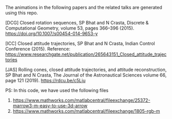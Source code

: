 The animations in the following papers and the related talks are generated using this repo.

[DCG] Closed rotation sequences, SP Bhat and N Crasta, Discrete & Computational Geometry, volume 53, pages 366–396 (2015). https://doi.org/10.1007/s00454-014-9653-y

[ICC] Closed attitude trajectories, SP Bhat and N Crasta, Indian Control Conference (2015). Reference:  https://www.researchgate.net/publication/265643151_Closed_attitude_trajectories

[JAS] Rolling cones, closed attitude trajectories, and attitude reconstruction, SP Bhat and N Crasta, The Journal of the Astronautical Sciences volume 66, page 121 (2019). https://rdcu.be/c5Lju


PS: In this code, we have used the following files
1. https://www.mathworks.com/matlabcentral/fileexchange/25372-marrow3-m-easy-to-use-3d-arrow
2. https://www.mathworks.com/matlabcentral/fileexchange/1805-rgb-m
